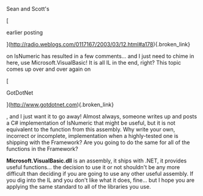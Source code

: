 Sean and Scott's 
				  
[
						  
earlier posting
				  
](http://radio.weblogs.com/0117167/2003/03/12.html#a178){.broken_link} 
				  
 on IsNumeric has resulted in a few comments... and I just need to chime in here, use Microsoft.VisualBasic! It is all IL in the end, right? This topic comes up over and over again on 
				  
[
						  
GotDotNet
				  
](http://www.gotdotnet.com){.broken_link} 
				  
, and I just want it to go away! Almost always, someone writes up and posts a C# implementation of IsNumeric that might be useful, but it is not equivalent to the function from this assembly. Why write your own, incorrect or incomplete, implementation when a highly-tested one is shipping with the Framework? Are you going to do the same for all of the functions in the Framework? 

<strong>Microsoft.VisualBasic.dll</strong> is an assembly, it ships with .NET, it provides useful functions... the decision to use it or not shouldn't be any more difficult than deciding if you are going to use any other useful assembly. If you dig into the IL and you don't like what it does, fine... but I hope you are applying the same standard to all of the libraries you use.